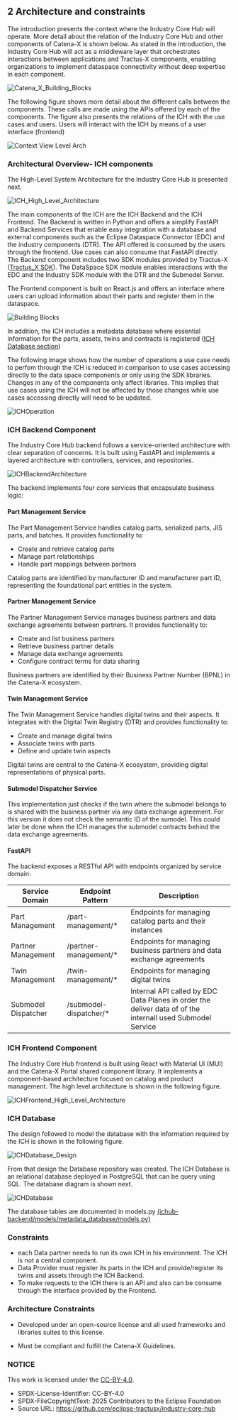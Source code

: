 ## 2 Architecture and constraints
The introduction presents the context where the Industry Core Hub will operate.
More detail about the relation of the Industry Core Hub and other components of Catena-X is shown below. As stated in the introduction, the Industry Core Hub will act as a middleware layer that orchestrates interactions between applications and Tractus-X components, enabling organizations to implement dataspace connectivity without deep expertise in each component.

![Catena_X_Building_Blocks](./media/ICH_Catena_X_BuildingBlocks.png)

The following figure shows more detail about the different calls between the components. These calls are made using the APIs offered by each of the components. 
The figure also presents the relations of the ICH with the use cases and users. Users will interact with the ICH by means of a user interface (frontend)

![Context View Level Arch](./media/Complete%20Context%20Diagram.svg)

### Architectural Overview- ICH components
The High-Level System Architecture for the Industry Core Hub is presented next.

![ICH_High_Level_Architecture](./media/ICH_HighLevelArchitecture.png)

The main components of the ICH are the ICH Backend and the ICH Frontend. 
The Backend is written in Python and offers a simplify FastAPI and Backend Services that enable easy integration with a database and external components such as the Eclipse Dataspace Connector (EDC) and the industry components (DTR). The API offered is consumed by the users through the frontend. Use cases can also consume that FastAPI directly.
The Backend component includes two SDK modules provided by Tractus-X ([Tractus_X SDK](https://github.com/eclipse-tractusx/tractusx-sdk)). The DataSpace SDK module enables interactions with the EDC and the Industry SDK module with the DTR and the Submodel Server. 

The Frontend component is built on React.js and offers an interface where users can upload information about their parts and register them in the dataspace.

![Building Blocks](../media/BuildingBlocks.png)

In addition, the ICH includes a metadata database where essential information for the parts, assets, twins and contracts is registered ([ICH Database section](https://github.com/flarrinaga/industry-core-hub/blob/development/docs/architecture/2-architecture-constraints.md#ich-database))

The following image shows how the number of operations a use case needs to perfom through the ICH is reduced in comparison to use cases accessing directly to the data space components or only using the SDK libraries.
Changes in any of the components only affect libraries. This implies that use cases using the ICH will not be affected by those changes while use cases accessing directly will need to be updated.  

![ICHOperation](../media/BackendArchitecture.png)

### ICH Backend Component

The Industry Core Hub backend follows a service-oriented architecture with clear separation of concerns. It is built using FastAPI and implements a layered architecture with controllers, services, and repositories.

![ICHBackendArchitecture](./media/ICH_Backend_Structure.png)

The backend implements four core services that encapsulate business logic:
#### Part Management Service
The Part Management Service handles catalog parts, serialized parts, JIS parts, and batches. It provides functionality to:

- Create and retrieve catalog parts
- Manage part relationships
- Handle part mappings between partners
  
Catalog parts are identified by manufacturer ID and manufacturer part ID, representing the foundational part entities in the system.
#### Partner Management Service
The Partner Management Service manages business partners and data exchange agreements between partners. It provides functionality to:

- Create and list business partners
- Retrieve business partner details
- Manage data exchange agreements
- Configure contract terms for data sharing

Business partners are identified by their Business Partner Number (BPNL) in the Catena-X ecosystem.
#### Twin Management Service
The Twin Management Service handles digital twins and their aspects. It integrates with the Digital Twin Registry (DTR) and provides functionality to:

- Create and manage digital twins
- Associate twins with parts
- Define and update twin aspects

Digital twins are central to the Catena-X ecosystem, providing digital representations of physical parts.
#### Submodel Dispatcher Service
This implementation just checks if the twin where the submodel belongs to is shared with the business partner via any data exchange agreement. For this version it does not check the semantic ID of the sumodel. This could later be done when the ICH manages the submodel contracts behind the data exchange agreements. 
#### FastAPI
The backend exposes a RESTful API with endpoints organized by service domain:

| Service Domain      | Endpoint Pattern       | Description                                                                                                |
|---------------------|------------------------|------------------------------------------------------------------------------------------------------------|
| Part Management     | /part-management/*     | Endpoints for managing catalog parts and their instances                                                   |
| Partner Management  | /partner-management/*  | Endpoints for managing business partners and data exchange agreements                                      |
| Twin Management     | /twin-management/*     | Endpoints for managing digital twins                                                                       |
| Submodel Dispatcher | /submodel-dispatcher/* | Internal API called by EDC Data Planes in order the deliver data of of the internall used Submodel Service |


### ICH Frontend Component

The Industry Core Hub frontend is built using React with Material UI (MUI) and the Catena-X Portal shared component library. It implements a component-based architecture focused on catalog and product management. The high level architecture is shown in the following figure.

![ICHFrontend_High_Level_Architecture](../media/ICH_Frontend_Architecture.png)

### ICH Database

The design followed to model the database with the information required by the ICH is shown in the following figure.

![ICHDatabase_Design](./media/CX-Next-Drawings-Data%20Model%20CX-Next.drawio.svg)

From that design the Database repository was created. The ICH Database is an relational database deployed in PostgreSQL that can be query using SQL.
The database diagram is shown next.

![ICHDatabase](./media/ICHDatabase.png)
 
The database tables are documented in models.py [(ichub-backend/models/metadata_database/models.py)](https://github.com/flarrinaga/industry-core-hub/blob/development/ichub-backend/models/metadata_database/models.py)

### Constraints
- each Data partner needs to run its own ICH in his environment. The ICH is not a central component.
- Data Provider must register its parts in the ICH and provide/register its twins and assets through the ICH Backend.
- To make requests to the ICH there is an API and also can be consume through the interface provided by the Frontend.

### Architecture Constraints
- Developed under an open-source license and all used frameworks and
    libraries suites to this license.

- Must be compliant and fulfill the Catena-X Guidelines.


### NOTICE

This work is licensed under the [CC-BY-4.0](https://creativecommons.org/licenses/by/4.0/legalcode).

- SPDX-License-Identifier: CC-BY-4.0
- SPDX-FileCopyrightText: 2025 Contributors to the Eclipse Foundation
- Source URL: https://github.com/eclipse-tractusx/industry-core-hub
